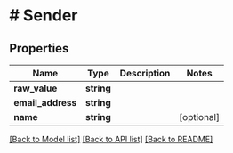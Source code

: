 # # Sender

## Properties

Name | Type | Description | Notes
------------ | ------------- | ------------- | -------------
**raw_value** | **string** |  | 
**email_address** | **string** |  | 
**name** | **string** |  | [optional] 

[[Back to Model list]](../../README#documentation-for-models) [[Back to API list]](../../README#documentation-for-api-endpoints) [[Back to README]](../../README)


